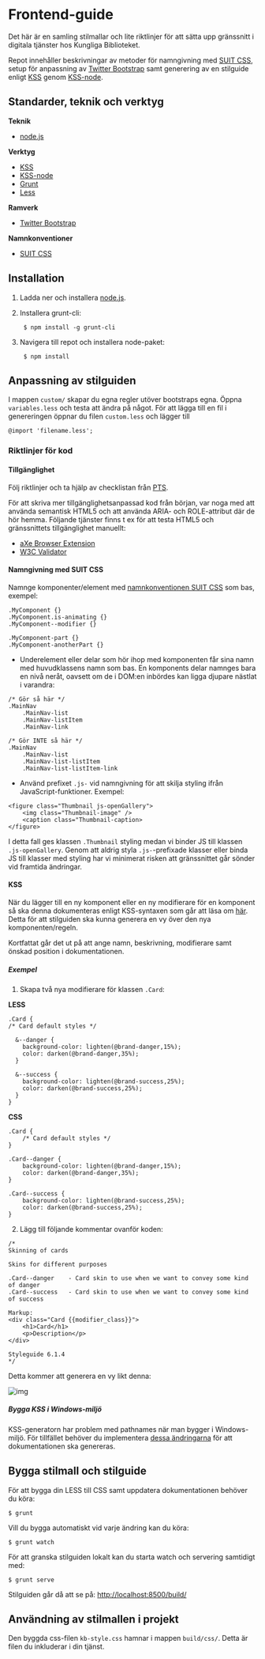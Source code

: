 # Frontend-guide 

Det här är en samling stilmallar och lite riktlinjer för att sätta upp  gränssnitt i digitala tjänster hos Kungliga Biblioteket. 


Repot innehåller beskrivningar av metoder för namngivning med [SUIT CSS](https://suitcss.github.io), setup för anpassning av [Twitter Bootstrap](https://github.com/twbs/bootstrap) samt generering av en stilguide enligt [KSS](https://github.com/kneath/kss) genom [KSS-node](https://github.com/kss-node/kss-node).


## Standarder, teknik och verktyg
**Teknik**
- [node.js](https://nodejs.org/download/)

**Verktyg**
- [KSS](https://github.com/kneath/kss)
- [KSS-node](https://github.com/kss-node/kss-node)
- [Grunt](https://gruntjs.com/)
- [Less](http://lesscss.org/)

**Ramverk**
- [Twitter Bootstrap](https://github.com/twbs/bootstrap)

**Namnkonventioner**
- [SUIT CSS](https://suitcss.github.io)

## Installation

1. Ladda ner och installera [node.js](https://nodejs.org/download/).

2. Installera grunt-cli:

        $ npm install -g grunt-cli

3. Navigera till repot och installera node-paket:

        $ npm install


## Anpassning av stilguiden

I mappen `custom/` skapar du egna regler utöver bootstraps egna. Öppna `variables.less` och testa att ändra på något.
För att lägga till en fil i genereringen öppnar du filen `custom.less` och lägger till

    @import 'filename.less';

### Riktlinjer för kod

#### Tillgänglighet
Följ riktlinjer och ta hjälp av checklistan från [PTS](https://webbriktlinjer.se/checklistor/). 

För att skriva mer tillgänglighetsanpassad kod från början, var noga med att använda semantisk HTML5 och att använda ARIA- och ROLE-attribut där de hör hemma.
Följande tjänster finns t ex för att testa HTML5 och gränssnittets tillgänglighet manuellt:

- [aXe Browser Extension](https://axe-core.org/)
- [W3C Validator](https://validator.w3.org/)

#### Namngivning med SUIT CSS

Namnge komponenter/element med [namnkonventionen SUIT CSS](https://github.com/suitcss/suit/blob/master/doc/naming-conventions.md) som bas, exempel:

````
.MyComponent {}
.MyComponent.is-animating {}
.MyComponent--modifier {}

.MyComponent-part {}
.MyComponent-anotherPart {}
````

- Underelement eller delar som hör ihop med komponenten får sina namn med huvudklassens namn som bas. En komponents delar namnges bara en nivå neråt, oavsett om de i DOM:en inbördes kan ligga djupare nästlat i varandra:
```
/* Gör så här */
.MainNav
    .MainNav-list
    .MainNav-listItem
    .MainNav-link

/* Gör INTE så här */
.MainNav
    .MainNav-list
    .MainNav-list-listItem
    .MainNav-list-listItem-link
```
- Använd prefixet `.js-` vid namngivning för att skilja styling ifrån JavaScript-funktioner. Exempel:

````
<figure class="Thumbnail js-openGallery">
    <img class="Thumbnail-image" />
    <caption class="Thumbnail-caption>
</figure>
````
I detta fall ges klassen `.Thumbnail` styling medan vi binder JS till klassen `.js-openGallery`. Genom att aldrig styla `.js-`-prefixade klasser eller binda JS till klasser med styling har vi minimerat risken att gränssnittet går sönder vid framtida ändringar.

#### KSS

När du lägger till en ny komponent eller en ny modifierare för en komponent så ska denna dokumenteras enligt KSS-syntaxen som går att läsa om [här](http://warpspire.com/kss/syntax/). Detta för att stilguiden ska kunna generera en vy över den nya komponenten/regeln.

Kortfattat går det ut på att ange namn, beskrivning, modifierare samt önskad position i dokumentationen.

##### Exempel

1. Skapa två nya modifierare för klassen `.Card`:

**LESS**

    .Card {
    /* Card default styles */

      &--danger {
        background-color: lighten(@brand-danger,15%);
        color: darken(@brand-danger,35%);
      }

      &--success {
        background-color: lighten(@brand-success,25%);
        color: darken(@brand-success,25%);
      }
    }

**CSS**

    .Card {
        /* Card default styles */
    }

    .Card--danger {
        background-color: lighten(@brand-danger,15%);
        color: darken(@brand-danger,35%);  
    }

    .Card--success {
        background-color: lighten(@brand-success,25%);
        color: darken(@brand-success,25%);   
    }

2. Lägg till följande kommentar ovanför koden:

```
/*
Skinning of cards

Skins for different purposes

.Card--danger    - Card skin to use when we want to convey some kind of danger
.Card--success   - Card skin to use when we want to convey some kind of success

Markup:
<div class="Card {{modifier_class}}">
    <h1>Card</h1>
    <p>Description</p>
</div>

Styleguide 6.1.4
*/
```

Detta kommer att generera en vy likt denna:

![img](https://dl.dropboxusercontent.com/u/2316209/Screenshot%202015-06-03%2016.24.39.png)


##### Bygga KSS i Windows-miljö

KSS-generatorn har problem med pathnames när man bygger i Windows-miljö. För tillfället behöver du implementera [dessa ändringarna](https://github.com/igor-dv/grunt-kss/commit/c23f26a2499fdeac2e9ca9a313771b2b6c7f8043) för att dokumentationen ska genereras.


## Bygga stilmall och stilguide

För att bygga din LESS till CSS samt uppdatera dokumentationen behöver du köra:

    $ grunt

Vill du bygga automatiskt vid varje ändring kan du köra:

    $ grunt watch

För att granska stilguiden lokalt kan du starta watch och servering samtidigt med:

    $ grunt serve

Stilguiden går då att se på: [http://localhost:8500/build/](http://localhost:8500/build/)

## Användning av stilmallen i projekt

Den byggda css-filen `kb-style.css` hamnar i mappen `build/css/`. Detta är filen du inkluderar i din tjänst.